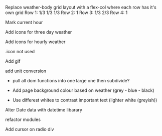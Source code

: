 Replace weather-body grid layout with a flex-col where each row has it's own grid
Row 1:
    1/3 1/3 1/3
Row 2:
    1
Row 3:
    1/3 2/3
Row 4:
    1

Mark current hour

Add icons for three day weather

Add icons for hourly weather

.icon not used


Add gif

add unit conversion
- pull all dom functions into one large one then subdivide?

- Add page background colour based on weather (grey - blue - black)
- Use differest whites to contrast important text (lighter white (greyish))

Alter Date data with datetime libarary

refactor modules

Add cursor on radio div